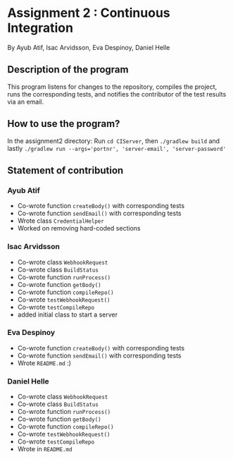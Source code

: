 # Assignment 2 : Continuous Integration
By Ayub Atif, Isac Arvidsson, Eva Despinoy, Daniel Helle

## Description of the program
This program listens for changes to the repository, compiles the project, runs the corresponding tests, and notifies the contributor of the test results via an email. 

## How to use the program? 
In the assignment2 directory: 
Run `cd CIServer`, then `./gradlew build` and lastly `./gradlew run --args='portnr', 'server-email', 'server-password'`

## Statement of contribution

### Ayub Atif
* Co-wrote function `createBody()` with corresponding tests
* Co-wrote function `sendEmail()` with corresponding tests
* Wrote class `CredentialHelper`
* Worked on removing hard-coded sections

### Isac Arvidsson
* Co-wrote class `WebhookRequest`
* Co-wrote class `BuildStatus`
* Co-wrote function `runProcess()`
* Co-wrote function `getBody()`
* Co-wrote function `compileRepo()`
* Co-wrote `testWebhookRequest()`
* Co-wrote `testCompileRepo`
* added initial class to start a server

### Eva Despinoy
* Co-wrote function `createBody()` with corresponding tests
* Co-wrote function `sendEmail()` with corresponding tests
* Wrote `README.md` :)

### Daniel Helle
* Co-wrote class `WebhookRequest`
* Co-wrote class `BuildStatus`
* Co-wrote function `runProcess()`
* Co-wrote function `getBody()`
* Co-wrote function `compileRepo()`
* Co-wrote `testWebhookRequest()`
* Co-wrote `testCompileRepo`
* Wrote in `README.md`
